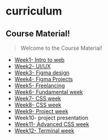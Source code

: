 # curriculum


## Course Material!

  

> Welcome to the Course Material!
 - [Week1- Intro to web ](/course-material/Week1)
 - [Week2- UI/UX](/course-material/Week2)
 - [Week3- Figma design](/course-material/Week3)
 - [Week4- Figma Projects](/course-material/Week4)
 - [Week5- Freelancing](/course-material/Week5)
 - [Week6- Fundamental week](/course-material/Week6)
 - [Week7- CSS week](/course-material/Week7)
- [Week8- CSS week](/course-material/Week8)
 - [Week9- Project  week](/course-material/Week9)
 - Week10- project presentation
 - [Week11- Advanced CSS week](/course-material/Week11)
- [Week12- Terminal week](/course-material/Week12)
